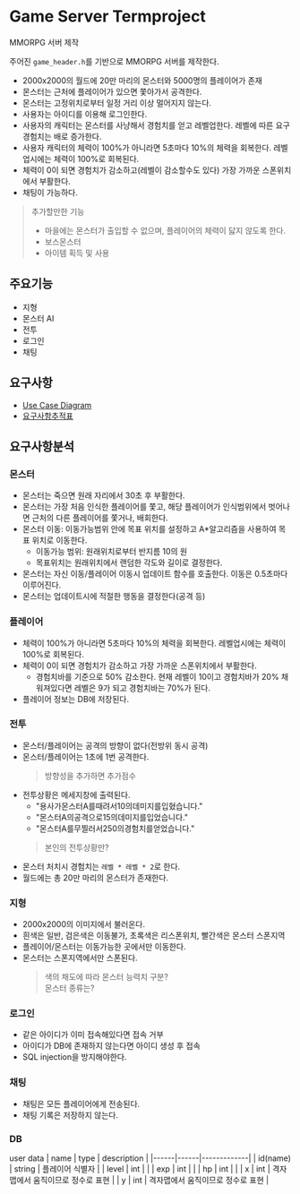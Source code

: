 # Game Server Termproject
MMORPG 서버 제작

주어진 `game_header.h`를 기반으로 MMORPG 서버를 제작한다.

- 2000x2000의 월드에 20만 마리의 몬스터와 5000명의 플레이어가 존재
- 몬스터는 근처에 플레이어가 있으면 쫓아가서 공격한다. 
- 몬스터는 고정위치로부터 일정 거리 이상 멀어지지 않는다.
- 사용자는 아이디를 이용해 로그인한다. 
- 사용자의 캐릭터는 몬스터를 사냥해서 경험치를 얻고 레벨업한다. 레벨에 따른 요구 경험치는 배로 증가한다.
- 사용자 캐릭터의 체력이 100%가 아니라면 5초마다 10%의 체력을 회복한다. 레벨업시에는 체력이 100%로 회복된다.
- 체력이 0이 되면 경험치가 감소하고(레벨이 감소할수도 있다) 가장 가까운 스폰위치에서 부활한다.
- 채팅이 가능하다.

> 추가할만한 기능  
> - 마을에는 몬스터가 출입할 수 없으며, 플레이어의 체력이 닳지 않도록 한다.
> - 보스몬스터
> - 아이템 획득 및 사용


## 주요기능
- 지형
- 몬스터 AI
- 전투
- 로그인
- 채팅


## 요구사항
- [Use Case Diagram](docs/usecase.drawio)
- [요구사항추적표](docs/요구사항추적표.xlsx)


## 요구사항분석

### 몬스터
- 몬스터는 죽으면 원래 자리에서 30초 후 부활한다.
- 몬스터는 가장 처음 인식한 플레이어를 쫓고, 해당 플레이어가 인식범위에서 벗어나면 근처의 다른 플레이어를 쫓거나, 배회한다.
- 몬스터 이동: 이동가능범위 안에 목표 위치를 설정하고 A*알고리즘을 사용하여 목표 위치로 이동한다.
    - 이동가능 범위: 원래위치로부터 반지름 10의 원
    - 목표위치는 원래위치에서 랜덤한 각도와 길이로 결정한다.
- 몬스터는 자신 이동/플레이어 이동시 업데이트 함수를 호출한다. 이동은 0.5초마다 이루어진다.
- 몬스터는 업데이트시에 적절한 행동을 결정한다(공격 등)

### 플레이어
- 체력이 100%가 아니라면 5초마다 10%의 체력을 회복한다. 레벨업시에는 체력이 100%로 회복된다.
- 체력이 0이 되면 경험치가 감소하고 가장 가까운 스폰위치에서 부활한다.
    - 경험치바를 기준으로 50% 감소한다. 현재 레벨이 10이고 경험치바가 20% 채워져있다면 레벨은 9가 되고 경험치바는 70%가 된다.
- 플레이어 정보는 DB에 저장된다.

### 전투
- 몬스터/플레이어는 공격의 방향이 없다(전방위 동시 공격)
- 몬스터/플레이어는 1초에 1번 공격한다.
    > 방향성을 추가하면 추가점수
- 전투상황은 메세지창에 출력된다.
    - "용사가몬스터A를때려서10의데미지를입혔습니다."
    - "몬스터A의공격으로15의데미지를입었습니다."
    - "몬스터A를무찔러서250의경험치를얻었습니다."
    > 본인의 전투상황만?
- 몬스터 처치시 경험치는 `레벨 * 레벨 * 2`로 한다.
- 월드에는 총 20만 마리의 몬스터가 존재한다.

### 지형
- 2000x2000의 이미지에서 불러온다.
- 흰색은 일반, 검은색은 이동불가, 초록색은 리스폰위치, 빨간색은 몬스터 스폰지역
- 플레이어/몬스터는 이동가능한 곳에서만 이동한다.
- 몬스터는 스폰지역에서만 스폰된다. 
    > 색의 채도에 따라 몬스터 능력치 구분?  
    > 몬스터 종류는?  

### 로그인
- 같은 아이디가 이미 접속해있다면 접속 거부
- 아이디가 DB에 존재하지 않는다면 아이디 생성 후 접속
- SQL injection을 방지해야한다.

### 채팅
- 채팅은 모든 플레이어에게 전송된다.
- 채팅 기록은 저장하지 않는다.

### DB
user data
| name | type | description |
|------|------|-------------|
| id(name) | string | 플레이어 식별자 |
| level | int | |
| exp | int | |
| hp | int | |
| x | int | 격자맵에서 움직이므로 정수로 표현 |
| y | int | 격자맵에서 움직이므로 정수로 표현 |
